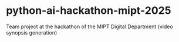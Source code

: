 # python-ai-hackathon-mipt-2025
Team project at the hackathon of the MIPT Digital Department (video synopsis generation)
